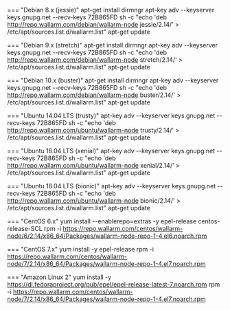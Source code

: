 === "Debian 8.x (jessie)"
apt-get install dirmngr
apt-key adv --keyserver keys.gnupg.net --recv-keys 72B865FD
sh -c "echo 'deb http://repo.wallarm.com/debian/wallarm-node jessie/2.14/' > /etc/apt/sources.list.d/wallarm.list"
apt-get update

=== "Debian 9.x (stretch)"
apt-get install dirmngr
apt-key adv --keyserver keys.gnupg.net --recv-keys 72B865FD
sh -c "echo 'deb http://repo.wallarm.com/debian/wallarm-node stretch/2.14/' > /etc/apt/sources.list.d/wallarm.list"
apt-get update

=== "Debian 10.x (buster)"
apt-get install dirmngr
apt-key adv --keyserver keys.gnupg.net --recv-keys 72B865FD
sh -c "echo 'deb http://repo.wallarm.com/debian/wallarm-node buster/2.14/' > /etc/apt/sources.list.d/wallarm.list"
apt-get update

=== "Ubuntu 14.04 LTS (trusty)"
apt-key adv --keyserver keys.gnupg.net --recv-keys 72B865FD
sh -c "echo 'deb http://repo.wallarm.com/ubuntu/wallarm-node trusty/2.14/' > /etc/apt/sources.list.d/wallarm.list"
apt-get update

=== "Ubuntu 16.04 LTS (xenial)"
apt-key adv --keyserver keys.gnupg.net --recv-keys 72B865FD
sh -c "echo 'deb http://repo.wallarm.com/ubuntu/wallarm-node xenial/2.14/' > /etc/apt/sources.list.d/wallarm.list"
apt-get update

=== "Ubuntu 18.04 LTS (bionic)"
apt-key adv --keyserver keys.gnupg.net --recv-keys 72B865FD
sh -c "echo 'deb http://repo.wallarm.com/ubuntu/wallarm-node bionic/2.14/' > /etc/apt/sources.list.d/wallarm.list"
apt-get update

=== "CentOS 6.x"
yum install --enablerepo=extras -y epel-release centos-release-SCL
rpm -i https://repo.wallarm.com/centos/wallarm-node/6/2.14/x86_64/Packages/wallarm-node-repo-1-4.el6.noarch.rpm

=== "CentOS 7.x"
yum install -y epel-release
rpm -i https://repo.wallarm.com/centos/wallarm-node/7/2.14/x86_64/Packages/wallarm-node-repo-1-4.el7.noarch.rpm

=== "Amazon Linux 2"
yum install -y https://dl.fedoraproject.org/pub/epel/epel-release-latest-7.noarch.rpm
rpm -i https://repo.wallarm.com/centos/wallarm-node/7/2.14/x86_64/Packages/wallarm-node-repo-1-4.el7.noarch.rpm

